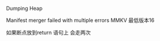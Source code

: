 <string name="leak_canary_notification_dumping">Dumping Heap</string>

Manifest merger failed with multiple errors  MMKV 最低版本16


如果断点放到return 语句上 会走两次